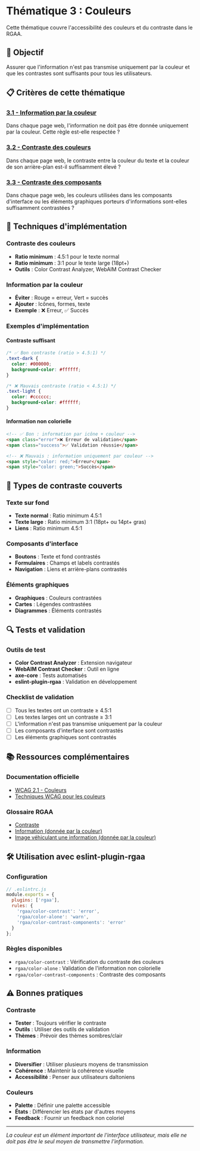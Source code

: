 # Thématique 3 : Couleurs

Cette thématique couvre l'accessibilité des couleurs et du contraste dans le RGAA.

## 🎯 Objectif

Assurer que l'information n'est pas transmise uniquement par la couleur et que les contrastes sont suffisants pour tous les utilisateurs.

## 📋 Critères de cette thématique

### [3.1 - Information par la couleur](3.1/)
Dans chaque page web, l'information ne doit pas être donnée uniquement par la couleur. Cette règle est-elle respectée ?

### [3.2 - Contraste des couleurs](3.2/)
Dans chaque page web, le contraste entre la couleur du texte et la couleur de son arrière-plan est-il suffisamment élevé ?

### [3.3 - Contraste des composants](3.3/)
Dans chaque page web, les couleurs utilisées dans les composants d'interface ou les éléments graphiques porteurs d'informations sont-elles suffisamment contrastées ?

## 🔧 Techniques d'implémentation

### Contraste des couleurs
- **Ratio minimum** : 4.5:1 pour le texte normal
- **Ratio minimum** : 3:1 pour le texte large (18pt+)
- **Outils** : Color Contrast Analyzer, WebAIM Contrast Checker

### Information par la couleur
- **Éviter** : Rouge = erreur, Vert = succès
- **Ajouter** : Icônes, formes, texte
- **Exemple** : ❌ Erreur, ✅ Succès

### Exemples d'implémentation

#### Contraste suffisant
```css
/* ✅ Bon contraste (ratio > 4.5:1) */
.text-dark {
  color: #000000;
  background-color: #ffffff;
}

/* ❌ Mauvais contraste (ratio < 4.5:1) */
.text-light {
  color: #cccccc;
  background-color: #ffffff;
}
```

#### Information non colorielle
```html
<!-- ✅ Bon : information par icône + couleur -->
<span class="error">❌ Erreur de validation</span>
<span class="success">✅ Validation réussie</span>

<!-- ❌ Mauvais : information uniquement par couleur -->
<span style="color: red;">Erreur</span>
<span style="color: green;">Succès</span>
```

## 🎨 Types de contraste couverts

### Texte sur fond
- **Texte normal** : Ratio minimum 4.5:1
- **Texte large** : Ratio minimum 3:1 (18pt+ ou 14pt+ gras)
- **Liens** : Ratio minimum 4.5:1

### Composants d'interface
- **Boutons** : Texte et fond contrastés
- **Formulaires** : Champs et labels contrastés
- **Navigation** : Liens et arrière-plans contrastés

### Éléments graphiques
- **Graphiques** : Couleurs contrastées
- **Cartes** : Légendes contrastées
- **Diagrammes** : Éléments contrastés

## 🔍 Tests et validation

### Outils de test
- **Color Contrast Analyzer** : Extension navigateur
- **WebAIM Contrast Checker** : Outil en ligne
- **axe-core** : Tests automatisés
- **eslint-plugin-rgaa** : Validation en développement

### Checklist de validation
- [ ] Tous les textes ont un contraste ≥ 4.5:1
- [ ] Les textes larges ont un contraste ≥ 3:1
- [ ] L'information n'est pas transmise uniquement par la couleur
- [ ] Les composants d'interface sont contrastés
- [ ] Les éléments graphiques sont contrastés

## 📚 Ressources complémentaires

### Documentation officielle
- [WCAG 2.1 - Couleurs](https://www.w3.org/WAI/WCAG21/quickref/#colors)
- [Techniques WCAG pour les couleurs](https://www.w3.org/WAI/WCAG21/Techniques/general/G14)

### Glossaire RGAA
- [Contraste](../glossaire/contraste)
- [Information (donnée par la couleur)](../glossaire/information-donnee-par-la-couleur)
- [Image véhiculant une information (donnée par la couleur)](../glossaire/image-vehiculant-une-information-donnee-par-la-couleur)

## 🛠️ Utilisation avec eslint-plugin-rgaa

### Configuration
```javascript
// .eslintrc.js
module.exports = {
  plugins: ['rgaa'],
  rules: {
    'rgaa/color-contrast': 'error',
    'rgaa/color-alone': 'warn',
    'rgaa/color-contrast-components': 'error'
  }
};
```

### Règles disponibles
- `rgaa/color-contrast` : Vérification du contraste des couleurs
- `rgaa/color-alone` : Validation de l'information non colorielle
- `rgaa/color-contrast-components` : Contraste des composants

## ⚠️ Bonnes pratiques

### Contraste
- **Tester** : Toujours vérifier le contraste
- **Outils** : Utiliser des outils de validation
- **Thèmes** : Prévoir des thèmes sombres/clair

### Information
- **Diversifier** : Utiliser plusieurs moyens de transmission
- **Cohérence** : Maintenir la cohérence visuelle
- **Accessibilité** : Penser aux utilisateurs daltoniens

### Couleurs
- **Palette** : Définir une palette accessible
- **États** : Différencier les états par d'autres moyens
- **Feedback** : Fournir un feedback non coloriel

---

*La couleur est un élément important de l'interface utilisateur, mais elle ne doit pas être le seul moyen de transmettre l'information.*
